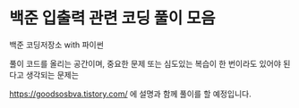 # 백준 입출력 관련 코딩 풀이 모음
백준 코딩저장소 with 파이썬

풀이 코드를 올리는 공간이며, 중요한 문제 또는 심도있는 복습이 한 번이라도 있어야 된다고 생각되는 문제는

https://goodsosbva.tistory.com/ 에 설명과 함께 풀이를 할 예정입니다.

